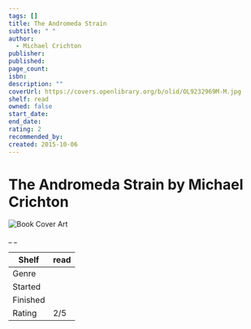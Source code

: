 ```yaml
---
tags: []
title: The Andromeda Strain
subtitle: " "
author:
  - Michael Crichton
publisher:
published:
page_count:
isbn:
description: ""
coverUrl: https://covers.openlibrary.org/b/olid/OL9232969M-M.jpg
shelf: read
owned: false
start_date:
end_date:
rating: 2
recommended_by:
created: 2015-10-06
---
```


# The Andromeda Strain by Michael Crichton

![Book Cover Art](https://covers.openlibrary.org/b/olid/OL9232969M-M.jpg)

_ _

| Shelf | read |
| --- | --- |
| Genre |  |
| Started |  |
| Finished |  |
| Rating | 2/5 |

